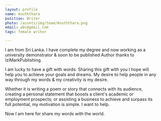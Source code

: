 ```yaml
---
layout: profile
name: Anuththara
position: Writer
photo: /assets/img/team/Anuththara.png
email: abc@gmail.com
tags: female writer

---
```

I am from Sri Lanka. I have complete my degree and now working as a university demonstrator & soon to be published Author thanks to IziMarkPublishing.

I am lucky to have a gift with words. Sharing this gift with you I hope will help you to achieve your goals and dreams. My desire to help people in any way through my words & my creativity is my desire.

Whether it is writing a poem or story that connects with its audience, creating a personal statement that boosts a client's academic or employment prospects; or assisting a business to achieve and surpass its full potential, my motivation is simple. I want to help.

Now I am here for share my words with the world.
